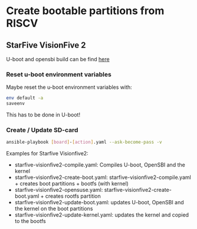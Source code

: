 # Create bootable partitions from RISCV

## StarFive VisionFive 2

U-boot and opensbi build can be find [here](https://github.com/u-boot/u-boot/blob/master/doc/board/starfive/visionfive2.rst)

### Reset u-boot environment variables

Maybe reset the u-boot environment variables with:

```bash
env default -a
saveenv
```

This has to be done in U-boot!

### Create / Update SD-card

```bash
ansible-playbook [board]-[action].yaml --ask-become-pass -v 
```

Examples for Starfive Visionfive2:

- starfive-visionfive2-compile.yaml: Compiles U-boot, OpenSBI and the kernel
- starfive-visionfive2-create-boot.yaml: starfive-visionfive2-compile.yaml + creates boot partitions + bootfs (with kernel)
- starfive-visionfive2-opensuse.yaml: starfive-visionfive2-create-boot.yaml + creates rootfs partition
- starfive-visionfive2-update-boot.yaml: updates U-boot, OpenSBI and the kernel on the boot partitions
- starfive-visionfive2-update-kernel.yaml: updates the kernel and copied to the bootfs
